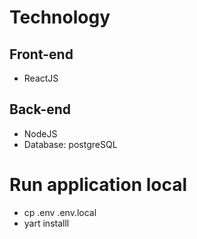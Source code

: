 # Technology

## Front-end

- ReactJS

## Back-end

- NodeJS
- Database: postgreSQL

# Run application local

- cp .env .env.local
- yart installl
